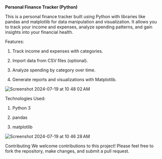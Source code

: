 __Personal Finance Tracker (Python)__

This is a personal finance tracker built using Python with libraries like pandas and matplotlib for data manipulation and visualization. It allows you to track your income and expenses, analyze spending patterns, and gain insights into your financial health.

Features:

1. Track income and expenses with categories.

2. Import data from CSV files (optional).
   
3. Analyze spending by category over time.

4. Generate reports and visualizations with Matplotlib.

![Screenshot 2024-07-19 at 10 48 02 AM](https://github.com/user-attachments/assets/af274479-dd6a-40da-8f81-16a11e2bb7ce)

Technologies Used:

1. Python 3

2. pandas
   
3. matplotlib

![Screenshot 2024-07-19 at 10 46 28 AM](https://github.com/user-attachments/assets/6178fce9-49fd-4d06-9f56-7c4c46772456)


Contributing
We welcome contributions to this project! Please feel free to fork the repository, make changes, and submit a pull request.

